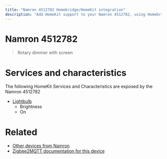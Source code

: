 ```yaml
---
title: "Namron 4512782 Homebridge/HomeKit integration"
description: "Add HomeKit support to your Namron 4512782, using Homebridge, Zigbee2MQTT and homebridge-z2m."
---
```

<!---
This file has been GENERATED using src/docgen/docgen.ts
DO NOT EDIT THIS FILE MANUALLY!
-->
# Namron 4512782
> Rotary dimmer with screen


# Services and characteristics
The following HomeKit Services and Characteristics are exposed by
the Namron 4512782

* [Lightbulb](../../light.md)
  * Brightness
  * On


# Related
* [Other devices from Namron](../index.md#namron)
* [Zigbee2MQTT documentation for this device](https://www.zigbee2mqtt.io/devices/4512782.html)